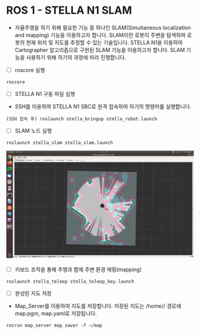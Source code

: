 # ROS 1 - STELLA N1 SLAM

* 자율주행을 하기 위해 필요한 기능 중 하나인 SLAM\(Simultaneous localization and mapping\) 기능을 이용하고자 합니다. SLAM이란 로봇이 주변을 탐색하여 로봇의 현재 위치 및 지도를 추정할 수 있는 기술입니다. STELLA N1을 이용하여 Cartographer 알고리즘으로 구현된 SLAM 기능을 이용하고자 합니다. SLAM 기능을 사용하기 위해 하기의 과정에 따라 진행합니다.



* [ ] roscore 실행 

```text
roscore
```



* [ ] STELLA N1 구동 파일 실행 
* SSH를 이용하여 STELLA N1 SBC로 원격 접속하여 하기의 명령어를 실행합니다.

```text
(SSH 접속 후) roslaunch stella_bringup stella_robot.launch
```



* [ ] SLAM 노드 실행

```text
roslaunch stella_slam stella_slam.launch
```

![ ](../../.gitbook/assets/024.png)

* [ ] 키보드 조작을 통해 주행과 함께 주변 환경 매핑\(mapping\)

```text
roslaunch stella_teleop stella_teleop_key.launch
```



* [ ] 완성된 지도 저장 
* Map\_Server를 이용하여 지도를 저장합니다. 저장된 지도는 /home// 경로에 map.pgm, map.yaml로 저장됩니다.

```text
rosrun map_server map_saver -f ~/map
```



